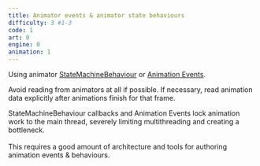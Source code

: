 ```yaml
---
title: Animator events & animator state behaviours
difficulty: 3 #1-3
code: 1
art: 0
engine: 0
animation: 1
---
```

<!--instead-of-->
Using animator <a href="https://docs.unity3d.com/ScriptReference/StateMachineBehaviour.html">StateMachineBehaviour</a> or <a href ="https://docs.unity3d.com/Manual/script-AnimationWindowEvent.html">Animation Events</a>.
<!--try-->
Avoid reading from animators at all if possible. If necessary, read animation data explicitly after animations finish for that frame.
<!--because-->
StateMachineBehaviour callbacks and Animation Events lock animation work to the main thread, severely limiting multithreading and creating a bottleneck.
<br/><br/>
This requires a good amount of architecture and tools for authoring animation events & behaviours.